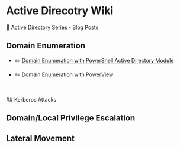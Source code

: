 # Active Direcotry Wiki

🔎 [Active Directory Series - Blog Posts](https://medium.com/r3d-buck3t/https-medium-com-r3d-buck3t-ad-series/home)



## Domain Enumeration 
- ✏️ [Domain Enumeration with PowerShell Active Directory Module](https://htmlpreview.github.io/?https://github.com/nairuzabulhul/R3d-Buck3T/blob/master/Active%20Directory/Domain%20Enumeration%20with%20PowerShell%20Active%20Directory%20Module.html)

- ✏️ Domain Enumeration with PowerView


<p>&nbsp;</p>
## Kerberos Attacks 

## Domain/Local Privilege Escalation

## Lateral Movement

